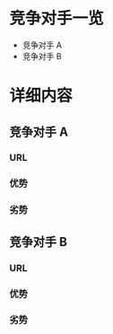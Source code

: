 # 竞争对手一览
- 竞争对手 A
- 竞争对手 B


# 详细内容
## 竞争对手 A
### URL


### 优势


### 劣势


## 竞争对手 B
### URL


### 优势


### 劣势
